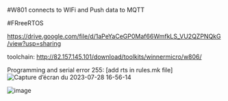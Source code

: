 #W801 connects to WIFi and Push data to MQTT 

#FRreeRTOS

https://drive.google.com/file/d/1aPeYaCeGP0Maf66WmfkLS_VU2QZPNQkG/view?usp=sharing

toolchain: http://82.157.145.101/download/toolkits/winnermicro/w806/

Programming and serial error 255: [add rts in rules.mk file]
![Capture d’écran du 2023-07-28 16-56-14](https://github.com/mjadiahmed/WM_W801_WiFi_MQTT_C/assets/92577300/b3ae0c9a-0e01-476a-ac4e-bff71df2bce2)


![image](https://github.com/mjadiahmed/WM_W801_WiFi_MQTT_C/assets/92577300/e2e0b9fb-2cbb-4bbc-8cf9-6b45aab8acc3)

